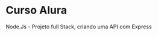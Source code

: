 <h1><strong>Curso Alura</strong></h1>
<p>Node.Js - Projeto full Stack, criando uma API com Express</p>
